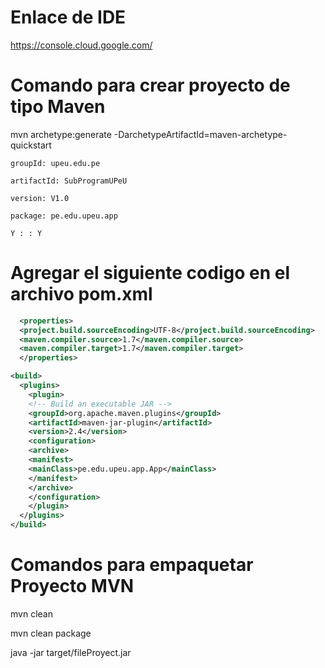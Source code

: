 
# Enlace de IDE

  https://console.cloud.google.com/

# Comando para crear proyecto de tipo Maven

  mvn archetype:generate -DarchetypeArtifactId=maven-archetype-quickstart

    groupId: upeu.edu.pe
    
    artifactId: SubProgramUPeU

    version: V1.0

    package: pe.edu.upeu.app

    Y : : Y

# Agregar el siguiente codigo en el archivo pom.xml
  
  ```xml
    <properties>
    <project.build.sourceEncoding>UTF-8</project.build.sourceEncoding>
    <maven.compiler.source>1.7</maven.compiler.source>
    <maven.compiler.target>1.7</maven.compiler.target>
    </properties> 
  ```

  ```xml
  <build>
    <plugins>
      <plugin>
      <!-- Build an executable JAR -->
      <groupId>org.apache.maven.plugins</groupId>
      <artifactId>maven-jar-plugin</artifactId>
      <version>2.4</version>
      <configuration>
      <archive>
      <manifest>
      <mainClass>pe.edu.upeu.app.App</mainClass>
      </manifest>
      </archive>
      </configuration>
      </plugin>
    </plugins>
 </build>
  ```


# Comandos para empaquetar Proyecto MVN
  mvn clean

  mvn clean package

  java -jar target/fileProyect.jar
